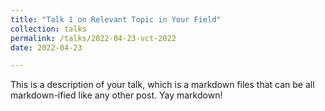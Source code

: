 ```yaml
---
title: "Talk 1 on Relevant Topic in Your Field"
collection: talks
permalink: /talks/2022-04-23-vct-2022
date: 2022-04-23

---
```


This is a description of your talk, which is a markdown files that can be all markdown-ified like any other post. Yay markdown!
